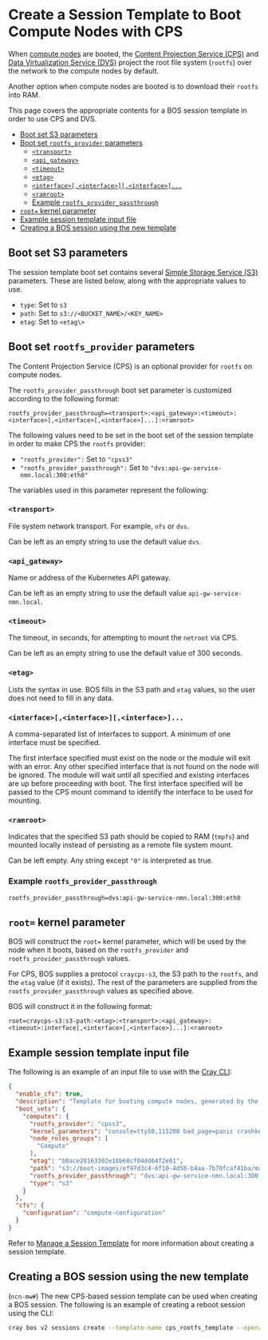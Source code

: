 # Create a Session Template to Boot Compute Nodes with CPS

When [compute nodes](../../glossary.md#compute-node-cn) are booted, the [Content Projection Service (CPS)](../../glossary.md#content-projection-service-cps) and
[Data Virtualization Service (DVS)](../../glossary.md#data-virtualization-service-dvs) project the root file system \(`rootfs`\) over the network to the compute nodes by default.

Another option when compute nodes are booted is to download their `rootfs` into RAM.

This page covers the appropriate contents for a BOS session template in order to use CPS and DVS.

- [Boot set S3 parameters](#boot-set-s3-parameters)
- [Boot set `rootfs_provider` parameters](#boot-set-rootfs_provider-parameters)
  - [`<transport>`](#transport)
  - [`<api_gateway>`](#api_gateway)
  - [`<timeout>`](#timeout)
  - [`<etag>`](#etag)
  - [`<interface>[,<interface>][,<interface>]...`](#interfaceinterfaceinterface)
  - [`<ramroot>`](#ramroot)
  - [Example `rootfs_provider_passthrough`](#example-rootfs_provider_passthrough)
- [`root=` kernel parameter](#root-kernel-parameter)
- [Example session template input file](#example-session-template-input-file)
- [Creating a BOS session using the new template](#creating-a-bos-session-using-the-new-template)

## Boot set S3 parameters

The session template boot set contains several [Simple Storage Service (S3)](../../glossary.md#simple-storage-service-s3) parameters.
These are listed below, along with the appropriate values to use.

- `type`: Set to `s3`
- `path`: Set to `s3://<BUCKET_NAME>/<KEY_NAME>`
- `etag`: Set to `<etag\>`

## Boot set `rootfs_provider` parameters

The Content Projection Service \(CPS\) is an optional provider for `rootfs` on compute nodes.

The `rootfs_provider_passthrough` boot set parameter is customized according to the following format:

```text
rootfs_provider_passthrough=<transport>:<api_gateway>:<timeout>:<interface>[,<interface>[,<interface>]...]:<ramroot>
```

The following values need to be set in the boot set of the session template in order to make CPS the `rootfs` provider:

- `"rootfs_provider":` Set to `"cpss3"`
- `"rootfs_provider_passthrough":` Set to `"dvs:api-gw-service-nmn.local:300:eth0"`

The variables used in this parameter represent the following:

### `<transport>`

File system network transport. For example, `nfs` or `dvs`.

Can be left as an empty string to use the default value `dvs`.

### `<api_gateway>`

Name or address of the Kubernetes API gateway.

Can be left as an empty string to use the default value `api-gw-service-nmn.local`.

### `<timeout>`

The timeout, in seconds, for attempting to mount the `netroot` via CPS.

Can be left as an empty string to use the default value of 300 seconds.

### `<etag>`

Lists the syntax in use. BOS fills in the S3 path and `etag` values, so the user does not need to fill in any data.

### `<interface>[,<interface>][,<interface>]...`

A comma-separated list of interfaces to support. A minimum of one interface must be specified.

The first interface specified must exist on the node or the module will exit with an error. Any other specified interface that is not found on the node will be ignored.
The module will wait until all specified and existing interfaces are up before proceeding with boot.
The first interface specified will be passed to the CPS mount command to identify the interface to be used for mounting.

### `<ramroot>`

Indicates that the specified S3 path should be copied to RAM \(`tmpfs`\) and mounted locally instead of persisting as a remote file system mount.

Can be left empty. Any string except `"0"` is interpreted as true.

### Example `rootfs_provider_passthrough`

```text
rootfs_provider_passthrough=dvs:api-gw-service-nmn.local:300:eth0
```

## `root=` kernel parameter

BOS will construct the `root=` kernel parameter, which will be used by the node when it boots, based on the `rootfs_provider` and `rootfs_provider_passthrough` values.

For CPS, BOS supplies a protocol `craycps-s3`, the S3 path to the `rootfs`, and the `etag` value \(if it exists\).
The rest of the parameters are supplied from the `rootfs_provider_passthrough` values as specified above.

BOS will construct it in the following format:

```text
root=craycps-s3:s3-path:<etag>:<transport>:<api_gateway>:<timeout>:interface[,<interface>[,<interface>]...]:<ramroot>
```

## Example session template input file

The following is an example of an input file to use with the [Cray CLI](../../glossary.md#cray-cli-cray):

```json
{
  "enable_cfs": true,
  "description": "Template for booting compute nodes, generated by the installation",
  "boot_sets": {
    "computes": {
      "rootfs_provider": "cpss3",
      "kernel_parameters": "console=ttyS0,115200 bad_page=panic crashkernel=360M hugepagelist=2m-2g intel_iommu=off intel_pstate=disable iommu=pt ip=dhcp numa_interleave_omit=headless numa_zonelist_order=node oops=panic pageblock_order=14 pcie_ports=native printk.synchronous=y rd.neednet=1 rd.retry=10 rd.shell k8s_gw=api-gw-service-nmn.local quiet turbo_boost_limit=999",
      "node_roles_groups": [
        "Compute"
      ],
      "etag": "b0ace28163302e18b68cf04dd64f2e01",
      "path": "s3://boot-images/ef97d3c4-6f10-4d58-b4aa-7b70fcaf41ba/manifest.json",
      "rootfs_provider_passthrough": "dvs:api-gw-service-nmn.local:300:eth0",
      "type": "s3"
    }
  },
  "cfs": {
    "configuration": "compute-configuration"
  }
}
```

Refer to [Manage a Session Template](Manage_a_Session_Template.md) for more information about creating a session template.

## Creating a BOS session using the new template

(`ncn-mw#`) The new CPS-based session template can be used when creating a BOS session. The following is an example of creating a reboot session using the CLI:

```bash
cray bos v2 sessions create --template-name cps_rootfs_template --operation Reboot
```
